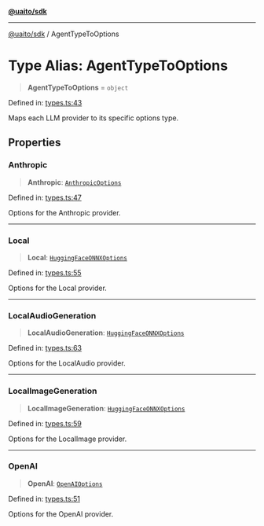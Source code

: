 [**@uaito/sdk**](../README.md)

***

[@uaito/sdk](../README.md) / AgentTypeToOptions

# Type Alias: AgentTypeToOptions

> **AgentTypeToOptions** = `object`

Defined in: [types.ts:43](https://github.com/elribonazo/uaito/blob/a99e7bcbdb0358b1999f9ce76755884ba2c23b7e/packages/sdk/src/types.ts#L43)

Maps each LLM provider to its specific options type.

## Properties

### Anthropic

> **Anthropic**: [`AnthropicOptions`](AnthropicOptions.md)

Defined in: [types.ts:47](https://github.com/elribonazo/uaito/blob/a99e7bcbdb0358b1999f9ce76755884ba2c23b7e/packages/sdk/src/types.ts#L47)

Options for the Anthropic provider.

***

### Local

> **Local**: [`HuggingFaceONNXOptions`](HuggingFaceONNXOptions.md)

Defined in: [types.ts:55](https://github.com/elribonazo/uaito/blob/a99e7bcbdb0358b1999f9ce76755884ba2c23b7e/packages/sdk/src/types.ts#L55)

Options for the Local provider.

***

### LocalAudioGeneration

> **LocalAudioGeneration**: [`HuggingFaceONNXOptions`](HuggingFaceONNXOptions.md)

Defined in: [types.ts:63](https://github.com/elribonazo/uaito/blob/a99e7bcbdb0358b1999f9ce76755884ba2c23b7e/packages/sdk/src/types.ts#L63)

Options for the LocalAudio provider.

***

### LocalImageGeneration

> **LocalImageGeneration**: [`HuggingFaceONNXOptions`](HuggingFaceONNXOptions.md)

Defined in: [types.ts:59](https://github.com/elribonazo/uaito/blob/a99e7bcbdb0358b1999f9ce76755884ba2c23b7e/packages/sdk/src/types.ts#L59)

Options for the LocalImage provider.

***

### OpenAI

> **OpenAI**: [`OpenAIOptions`](OpenAIOptions.md)

Defined in: [types.ts:51](https://github.com/elribonazo/uaito/blob/a99e7bcbdb0358b1999f9ce76755884ba2c23b7e/packages/sdk/src/types.ts#L51)

Options for the OpenAI provider.
